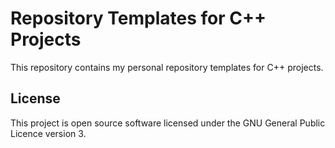 # Repository Templates for C++ Projects

This repository contains my personal repository templates for C++ projects.

## License

This project is open source software licensed under the GNU General Public
Licence version 3.
